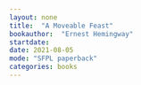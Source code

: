 ```yaml
---
layout: none
title:  "A Moveable Feast"
bookauthor:  "Ernest Hemingway"
startdate:
date: 2021-08-05
mode: "SFPL paperback"
categories: books
---
```

